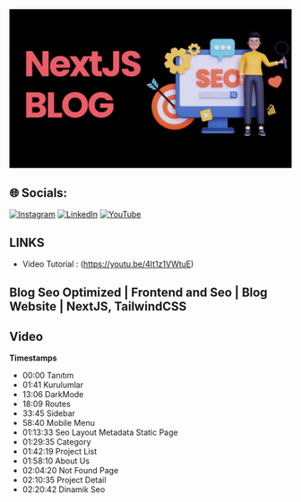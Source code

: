 <a href="" rel="nofollow">
<img src="https://github.com/efegorkemumit/myblog-nextjs14/blob/master/public/blog.jpg"
 style="max-width: 100%;">
</a>

<div></div>


## 🌐 Socials:
[![Instagram](https://img.shields.io/badge/Instagram-%23E4405F.svg?logo=Instagram&logoColor=white)](https://instagram.com/efegorkemumit) [![LinkedIn](https://img.shields.io/badge/LinkedIn-%230077B5.svg?logo=linkedin&logoColor=white)](https://www.linkedin.com/in/efe-g%C3%B6rkem-%C3%BCmit-a084009b/) [![YouTube](https://img.shields.io/badge/YouTube-%23FF0000.svg?logo=YouTube&logoColor=white)](https://youtube.com/@@EfeGorkemUmit) 

## LINKS


- Video Tutorial : (https://youtu.be/4It1z1VWtuE)




##  Blog Seo Optimized | Frontend and Seo | Blog Website |  NextJS, TailwindCSS

## Video

**Timestamps**
- 00:00 Tanıtım
- 01:41 Kurulumlar
- 13:06 DarkMode
- 18:09 Routes
- 33:45 Sidebar
- 58:40 Mobile Menu
- 01:13:33 Seo Layout Metadata Static Page
- 01:29:35 Category
- 01:42:19 Project List
- 01:58:10 About Us
- 02:04:20 Not Found Page
- 02:10:35 Project Detail
- 02:20:42 Dinamik Seo




